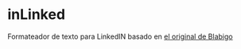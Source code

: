 # inLinked
Formateador de texto para LinkedIN basado en [el original de Blabigo](https://ai.blabigo.com/linkedin-post-formatte)
